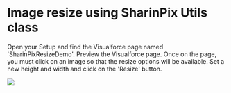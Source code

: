 
# Image resize using SharinPix Utils class

Open your Setup and find the Visualforce page named 'SharinPixResizeDemo'. Preview the Visualforce page. Once on the page, you must click on an image so that the resize options will be available. Set a new height and width and click on the 'Resize' button.

[<img src="https://raw.githubusercontent.com/afawcett/githubsfdeploy/master/deploy.png">](https://githubsfdeploy.herokuapp.com?owner=sharinpix&repo=demo-apex&ref=image-resize)

